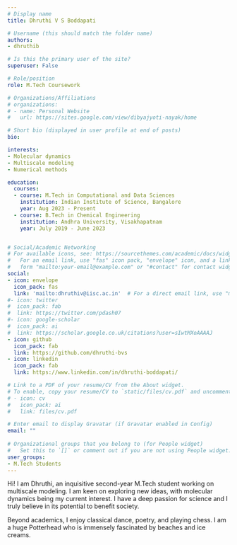 ```yaml
---
# Display name
title: Dhruthi V S Boddapati

# Username (this should match the folder name)
authors:
- dhruthib

# Is this the primary user of the site?
superuser: False

# Role/position
role: M.Tech Coursework

# Organizations/Affiliations
# organizations:
# - name: Personal Website
#   url: https://sites.google.com/view/dibyajyoti-nayak/home

# Short bio (displayed in user profile at end of posts)
bio: 

interests:
- Molecular dynamics  
- Multiscale modeling
- Numerical methods

education:
  courses:
  - course: M.Tech in Computational and Data Sciences
    institution: Indian Institute of Science, Bangalore
    year: Aug 2023 - Present
  - course: B.Tech in Chemical Engineering
    institution: Andhra University, Visakhapatnam
    year: July 2019 - June 2023


# Social/Academic Networking
# For available icons, see: https://sourcethemes.com/academic/docs/widgets/#icons
#   For an email link, use "fas" icon pack, "envelope" icon, and a link in the
#   form "mailto:your-email@example.com" or "#contact" for contact widget.
social:
- icon: envelope
  icon_pack: fas
  link: 'mailto:dhruthiv@iisc.ac.in'  # For a direct email link, use "mailto:test@example.org".
#- icon: twitter
#  icon_pack: fab
#  link: https://twitter.com/pdash07
#- icon: google-scholar
#  icon_pack: ai
#  link: https://scholar.google.co.uk/citations?user=sIwtMXoAAAAJ
- icon: github
  icon_pack: fab
  link: https://github.com/dhruthi-bvs
- icon: linkedin
  icon_pack: fab
  link: https://www.linkedin.com/in/dhruthi-boddapati/

# Link to a PDF of your resume/CV from the About widget.
# To enable, copy your resume/CV to `static/files/cv.pdf` and uncomment the lines below.  
# - icon: cv
#   icon_pack: ai
#   link: files/cv.pdf

# Enter email to display Gravatar (if Gravatar enabled in Config)
email: ""
  
# Organizational groups that you belong to (for People widget)
#   Set this to `[]` or comment out if you are not using People widget.  
user_groups:
- M.Tech Students
---
```

Hi! I am Dhruthi, an inquisitive second-year M.Tech student working on multiscale modeling. I am keen on exploring new ideas, with molecular dynamics being my current interest. I have a deep passion for science and I truly believe in its potential to benefit society. 

Beyond academics, I enjoy classical dance, poetry, and playing chess. I am a huge Potterhead who is immensely fascinated by beaches and ice creams. 
